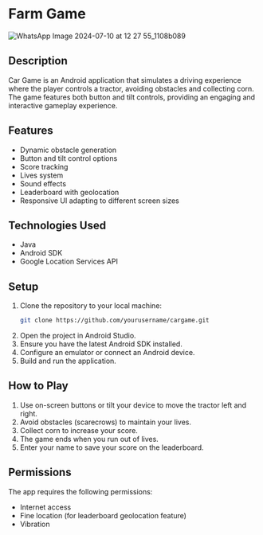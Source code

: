 
# Farm Game
![WhatsApp Image 2024-07-10 at 12 27 55_1108b089](https://github.com/NivBuskila/CarGame/assets/94639680/b91b806c-3d9c-4b9b-a562-635619a0ba64)


## Description
Car Game is an Android application that simulates a driving experience where the player controls a tractor, avoiding obstacles and collecting corn. The game features both button and tilt controls, providing an engaging and interactive gameplay experience.

## Features
- Dynamic obstacle generation
- Button and tilt control options
- Score tracking
- Lives system
- Sound effects
- Leaderboard with geolocation
- Responsive UI adapting to different screen sizes

## Technologies Used
- Java
- Android SDK
- Google Location Services API

## Setup
1. Clone the repository to your local machine:
   ```sh
   git clone https://github.com/yourusername/cargame.git
   ```
2. Open the project in Android Studio.
3. Ensure you have the latest Android SDK installed.
4. Configure an emulator or connect an Android device.
5. Build and run the application.

## How to Play
1. Use on-screen buttons or tilt your device to move the tractor left and right.
2. Avoid obstacles (scarecrows) to maintain your lives.
3. Collect corn to increase your score.
4. The game ends when you run out of lives.
5. Enter your name to save your score on the leaderboard.

## Permissions
The app requires the following permissions:
- Internet access
- Fine location (for leaderboard geolocation feature)
- Vibration
